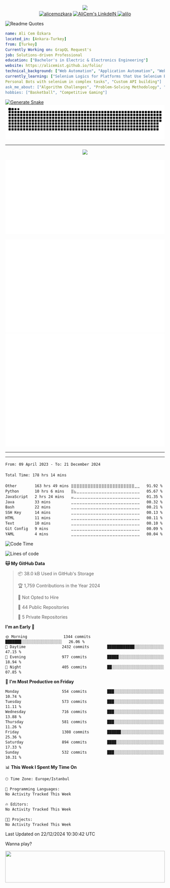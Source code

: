 <p align="center">

  
<img  width="800px" src="https://github.com/HyunCafe/HyunCafe/raw/main/assests/loficity.gif" />


<br/>
  <a href="https://www.buymeacoffee.com/alicemozkara"> <img src="https://cdn.buymeacoffee.com/buttons/v2/default-yellow.png" height="50" width="210" alt="alicemozkara" /></a>
<a href="https://www.linkedin.com/in/ali-cem-oz/">
  <img alt="AliCem's LinkdeIN" width="40px" src="https://user-images.githubusercontent.com/43545812/144035037-0f415fc7-9f96-4517-a370-ccc6e78a714b.png" />
  
</a>
<a href="https://www.leetcode.com/alilo" target="blank"><img src="https://raw.githubusercontent.com/rahuldkjain/github-profile-readme-generator/master/src/images/icons/Social/leet-code.svg" alt="alilo"  width="30px" /></a>

<br>
  




 ![Readme Quotes](https://quotes-github-readme.vercel.app/api?type=horizontal&theme=nord)

</p>

```yaml
name: Ali Cem Özkara
located_in: [Ankara-Turkey]
from: [Turkey]
Currently Working on: GrapQL Request's
job: Solutions-driven Professional
education: ["Bachelor's in Electric & Electronics Engineering"]
website: https://alicemist.github.io/folio/
technical_background: ["Web Automation", "Application Automation", "Web Technologies", "Cloud Technologies", "NLP Techniques"]
currently_learning: ["Selenium Logics for Platforms that Use Selenium Backend", 
Personal Bots with selenium in complex tasks", "Custom API building"]
ask_me_about: ["Algorithm Challenges", "Problem-Solving Methodology", "Python", "Node.js", "React.js", "TypeScript","LeetCode"]
hobbies: ["Basketball", "Competitive Gaming"]
```
[![Generate Snake](https://github.com/alicemist/alicemist/actions/workflows/snakegenerator.yml/badge.svg)](https://github.com/alicemist/alicemist/actions/workflows/snakegenerator.yml)
![snake gif](https://github.com/alicemist/alicemist/blob/output/github-snake-dark.svg)
<hr>
<p align="center">
  <img  src="https://github-profile-trophy.vercel.app/?username=alicemist&column=6&rank=SSS,SS,S,AAA,AA,A,B,C" />
</p>



![Metrics](https://raw.githubusercontent.com/alicemist/alicemist/main/github-metrics.svg)

![Metrics](https://raw.githubusercontent.com/alicemist/alicemist/main/metrics.plugin.habits.charts.svg)
![Metrics](https://raw.githubusercontent.com/alicemist/alicemist/main/metrics.plugin.leetcode.svg)
<hr>

<hr>

<!--START_SECTION:WAKA-->

```txt
From: 09 April 2023 - To: 21 December 2024

Total Time: 178 hrs 14 mins

Other        163 hrs 49 mins ⣿⣿⣿⣿⣿⣿⣿⣿⣿⣿⣿⣿⣿⣿⣿⣿⣿⣿⣿⣿⣿⣿⣿⣀⣀   91.92 %
Python       10 hrs 6 mins   ⣿⣦⣀⣀⣀⣀⣀⣀⣀⣀⣀⣀⣀⣀⣀⣀⣀⣀⣀⣀⣀⣀⣀⣀⣀   05.67 %
JavaScript   2 hrs 24 mins   ⣤⣀⣀⣀⣀⣀⣀⣀⣀⣀⣀⣀⣀⣀⣀⣀⣀⣀⣀⣀⣀⣀⣀⣀⣀   01.35 %
Java         33 mins         ⣀⣀⣀⣀⣀⣀⣀⣀⣀⣀⣀⣀⣀⣀⣀⣀⣀⣀⣀⣀⣀⣀⣀⣀⣀   00.32 %
Bash         22 mins         ⣀⣀⣀⣀⣀⣀⣀⣀⣀⣀⣀⣀⣀⣀⣀⣀⣀⣀⣀⣀⣀⣀⣀⣀⣀   00.21 %
SSH Key      14 mins         ⣀⣀⣀⣀⣀⣀⣀⣀⣀⣀⣀⣀⣀⣀⣀⣀⣀⣀⣀⣀⣀⣀⣀⣀⣀   00.13 %
HTML         11 mins         ⣀⣀⣀⣀⣀⣀⣀⣀⣀⣀⣀⣀⣀⣀⣀⣀⣀⣀⣀⣀⣀⣀⣀⣀⣀   00.11 %
Text         10 mins         ⣀⣀⣀⣀⣀⣀⣀⣀⣀⣀⣀⣀⣀⣀⣀⣀⣀⣀⣀⣀⣀⣀⣀⣀⣀   00.10 %
Git Config   9 mins          ⣀⣀⣀⣀⣀⣀⣀⣀⣀⣀⣀⣀⣀⣀⣀⣀⣀⣀⣀⣀⣀⣀⣀⣀⣀   00.09 %
YAML         4 mins          ⣀⣀⣀⣀⣀⣀⣀⣀⣀⣀⣀⣀⣀⣀⣀⣀⣀⣀⣀⣀⣀⣀⣀⣀⣀   00.04 %
```

<!--END_SECTION:WAKA-->
<!--START_SECTION:time-->
![Code Time](http://img.shields.io/badge/Code%20Time-178%20hrs%2014%20mins-blue)

![Lines of code](https://img.shields.io/badge/From%20Hello%20World%20I%27ve%20Written-2.4%20million%20lines%20of%20code-blue)

**🐱 My GitHub Data** 

> 📦 38.0 kB Used in GitHub's Storage 
 > 
> 🏆 1,759 Contributions in the Year 2024
 > 
> 🚫 Not Opted to Hire
 > 
> 📜 44 Public Repositories 
 > 
> 🔑 5 Private Repositories 
 > 
**I'm an Early 🐤** 

```text
🌞 Morning                1344 commits        ███████░░░░░░░░░░░░░░░░░░   26.06 % 
🌆 Daytime                2432 commits        ████████████░░░░░░░░░░░░░   47.15 % 
🌃 Evening                977 commits         █████░░░░░░░░░░░░░░░░░░░░   18.94 % 
🌙 Night                  405 commits         ██░░░░░░░░░░░░░░░░░░░░░░░   07.85 % 
```
📅 **I'm Most Productive on Friday** 

```text
Monday                   554 commits         ███░░░░░░░░░░░░░░░░░░░░░░   10.74 % 
Tuesday                  573 commits         ███░░░░░░░░░░░░░░░░░░░░░░   11.11 % 
Wednesday                716 commits         ███░░░░░░░░░░░░░░░░░░░░░░   13.88 % 
Thursday                 581 commits         ███░░░░░░░░░░░░░░░░░░░░░░   11.26 % 
Friday                   1308 commits        ██████░░░░░░░░░░░░░░░░░░░   25.36 % 
Saturday                 894 commits         ████░░░░░░░░░░░░░░░░░░░░░   17.33 % 
Sunday                   532 commits         ███░░░░░░░░░░░░░░░░░░░░░░   10.31 % 
```


📊 **This Week I Spent My Time On** 

```text
🕑︎ Time Zone: Europe/Istanbul

💬 Programming Languages: 
No Activity Tracked This Week

🔥 Editors: 
No Activity Tracked This Week

🐱‍💻 Projects: 
No Activity Tracked This Week
```


 Last Updated on 22/12/2024 10:30:42 UTC
<!--END_SECTION:time-->

Wanna play?

<div align=center>
  <img  height=100px width= 100% src="https://capsule-render.vercel.app/api?type=waving&color=gradient&height=60&section=footer"/>
</div>

